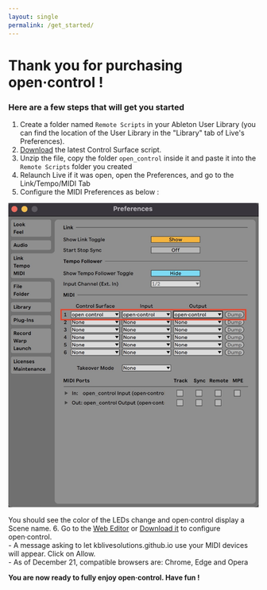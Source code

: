 ```yaml
---
layout: single
permalink: /get_started/
---
```

<!-- # <span class="bis"> Videos</span> -->

# Thank you for purchasing open·control !

### Here are a few steps that will get you started

1. Create a folder named `Remote Scripts` in your Ableton User Library (you can find the location of the User Library in the "Library" tab of Live's Preferences).
2. [Download](https://github.com/KBLiveSolutions/open.control-Remote-Script/archive/refs/heads/main.zip) the latest Control Surface script.
3. Unzip the file, copy the folder `open_control` inside it and paste it into the `Remote Scripts` folder you created
4. Relaunch Live if it was open, open the Preferences, and go to the Link/Tempo/MIDI Tab
5. Configure the MIDI Preferences as below :

![Preferences](../assets/images/preferences.jpg)

You should see the color of the LEDs change and open·control display a Scene name.
6. Go to the <a href="https://kblivesolutions.github.io/open.control-editor/" target=_blank>Web Editor</a> or [Download it](https://github.com/KBLiveSolutions/open.control-editor/archive/refs/heads/main.zip) to configure open·control.  
    - A message  asking to let kblivesolutions.github.io use your MIDI devices will appear. Click on Allow.  
    - As of December 21, compatible browsers are: Chrome, Edge and Opera 
  
**You are now ready to fully enjoy open·control. Have fun !**